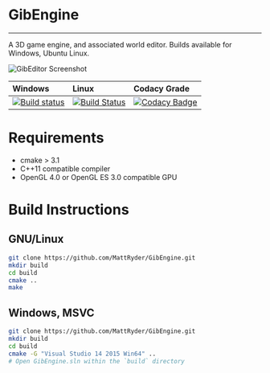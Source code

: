 # GibEngine
-----------------------

A 3D game engine, and associated world editor. Builds available for Windows, Ubuntu Linux.

![GibEditor Screenshot](https://i.imgur.com/2rxN2Ti.jpg)

| Windows | Linux | Codacy Grade |
| :------ | :---- | :----------- |
| [![Build status](https://ci.appveyor.com/api/projects/status/yb3s8d92ii3035u0?svg=true)](https://ci.appveyor.com/project/MattRyder/gibengine) | [![Build Status](https://travis-ci.org/MattRyder/GibEngine.svg?branch=master)](https://travis-ci.org/MattRyder/GibEngine) | [![Codacy Badge](https://api.codacy.com/project/badge/Grade/c0b8f78f53384371b5f8293b2e6129f1)](https://www.codacy.com/app/MattRyder/GibEngine?utm_source=github.com&amp;utm_medium=referral&amp;utm_content=MattRyder/GibEngine&amp;utm_campaign=Badge_Grade)|

# Requirements
 * cmake > 3.1
 * C++11 compatible compiler
 * OpenGL 4.0 or OpenGL ES 3.0 compatible GPU

# Build Instructions

## GNU/Linux
``` bash
git clone https://github.com/MattRyder/GibEngine.git
mkdir build
cd build
cmake ..
make
```

## Windows, MSVC
``` bash
git clone https://github.com/MattRyder/GibEngine.git
mkdir build
cd build
cmake -G "Visual Studio 14 2015 Win64" ..
# Open GibEngine.sln within the `build` directory
```